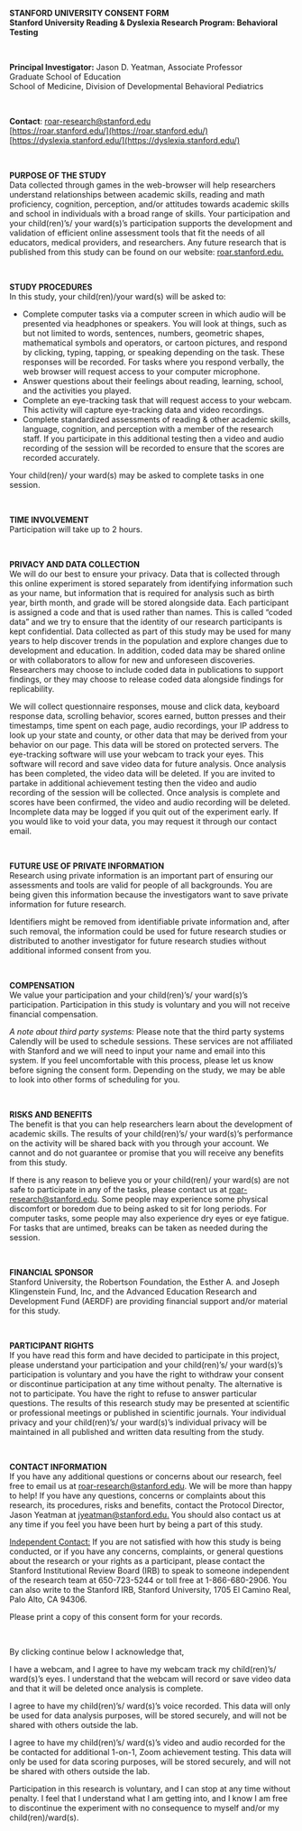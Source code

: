   
**STANFORD UNIVERSITY CONSENT FORM**  
**Stanford University Reading & Dyslexia Research Program: Behavioral Testing**

<br>

**Principal Investigator:** Jason D. Yeatman, Associate Professor  
 Graduate School of Education  
 School of Medicine, Division of Developmental Behavioral Pediatrics
 
 <br>

**Contact**: 	[roar-research@stanford.edu](mailto:roar-research@stanford.edu)  
		[https://roar.stanford.edu/](https://roar.stanford.edu/)  
		[https://dyslexia.stanford.edu/](https://dyslexia.stanford.edu/) 
		
<br>

**PURPOSE OF THE STUDY**  
Data collected through games in the web-browser will help researchers understand relationships between academic skills, reading and math proficiency, cognition, perception, and/or attitudes towards academic skills and school in individuals with a broad range of skills. Your participation and your child(ren)’s/ your ward(s)’s participation supports the development and validation of efficient online assessment tools that fit the needs of all educators, medical providers, and researchers. Any future research that is published from this study can be found on our website: [roar.stanford.edu.](https://roar.stanford.edu/)  

<br>

**STUDY PROCEDURES**  
In this study, your child(ren)/your ward(s) will be asked to:

* Complete computer tasks via a computer screen in which audio will be presented via headphones or speakers. You will look at things, such as but not limited to words, sentences, numbers, geometric shapes, mathematical symbols and operators, or cartoon pictures, and respond by clicking, typing, tapping, or speaking depending on the task. These responses will be recorded. For tasks where you respond verbally, the web browser will request access to your computer microphone.
* Answer questions about their feelings about reading, learning, school, and the activities you played. 
*	Complete an eye-tracking task that will request access to your webcam. This activity will capture eye-tracking data and video recordings.
* Complete standardized assessments of reading & other academic skills, language, cognition, and perception with a member of the research staff. If you participate in this additional testing then a video and audio recording of the session will be recorded to ensure that the scores are recorded accurately.

Your child(ren)/ your ward(s) may be asked to complete tasks in one session.

<br>		

**TIME INVOLVEMENT**  
Participation will take up to 2 hours.

<br>

**PRIVACY AND DATA COLLECTION**  
We will do our best to ensure your privacy. Data that is collected through this online experiment is stored separately from identifying information such as your name, but information that is required for analysis such as birth year, birth month, and grade will be stored alongside data. Each participant is assigned a code and that is used rather than names. This is called “coded data” and we try to ensure that the identity of our research participants is kept confidential. Data collected as part of this study may be used for many years to help discover trends in the population and explore changes due to development and education. In addition, coded data may be shared online or with collaborators to allow for new and unforeseen discoveries. Researchers may choose to include coded data in publications to support findings, or they may choose to release coded data alongside findings for replicability.

We will collect questionnaire responses, mouse and click data, keyboard response data, scrolling behavior, scores earned, button presses and their timestamps, time spent on each page, audio recordings, your IP address to look up your state and county, or other data that may be derived from your behavior on our page. This data will be stored on protected servers. The eye-tracking software will use your webcam to track your eyes. This software will record and save video data for future analysis. Once analysis has been completed, the video data will be deleted. If you are invited to partake in additional achievement testing then the video and audio recording of the session will be collected. Once analysis is complete and scores have been confirmed, the video and audio recording will be deleted. Incomplete data may be logged if you quit out of the experiment early. If you would like to void your data, you may request it through our contact email. 

<br>

**FUTURE USE OF PRIVATE INFORMATION**  
Research using private information is an important part of ensuring our assessments and tools are valid for people of all backgrounds. You are being given this information because the investigators want to save private information for future research.   

Identifiers might be removed from identifiable private information and, after such removal, the information could be used for future research studies or distributed to another investigator for future research studies without additional informed consent from you. 

<br>

**COMPENSATION**  
We value your participation and your child(ren)’s/ your ward(s)’s participation. Participation in this study is voluntary and you will not receive financial compensation.

*A note about third party systems:* Please note that the third party systems Calendly will be used to schedule sessions. These services are not affiliated with Stanford and we will need to input your name and email into this system. If you feel uncomfortable with this process, please let us know before signing the consent form. Depending on the study, we may be able to look into other forms of scheduling for you. 

<br>

**RISKS AND BENEFITS**  
The benefit is that you can help researchers learn about the development of academic skills. The results of your child(ren)’s/ your ward(s)’s performance on the activity will be shared back with you through your account. We cannot and do not guarantee or promise that you will receive any benefits from this study.

If there is any reason to believe you or your child(ren)/ your ward(s) are not safe to participate in any of the tasks, please contact us at [roar-research@stanford.edu](mailto:roar-research@stanford.edu). Some people may experience some physical discomfort or boredom due to being asked to sit for long periods. For computer tasks, some people may also experience dry eyes or eye fatigue. For tasks that are untimed, breaks can be taken as needed during the session.

<br>

**FINANCIAL SPONSOR**  
Stanford University, the Robertson Foundation, the Esther A. and Joseph Klingenstein Fund, Inc, and the Advanced Education Research and Development Fund (AERDF) are providing financial support and/or material for this study.

<br>

**PARTICIPANT RIGHTS**  
If you have read this form and have decided to participate in this project, please understand your participation and your child(ren)’s/ your ward(s)’s participation is voluntary and you have the right to withdraw your consent or discontinue participation at any time without penalty. The alternative is not to participate. You have the right to refuse to answer particular questions. The results of this research study may be presented at scientific or professional meetings or published in scientific journals. Your individual privacy and your child(ren)’s/ your ward(s)’s individual privacy will be maintained in all published and written data resulting from the study.

<br>

**CONTACT INFORMATION**  
If you have any additional questions or concerns about our research, feel free to email us at [roar-research@stanford.edu](mailto:roar-research@stanford.edu). We will be more than happy to help\! If you have any questions, concerns or complaints about this research, its procedures, risks and benefits, contact the Protocol Director, Jason Yeatman at [jyeatman@stanford.edu.](mailto:jyeatman@stanford.edu) You should also contact us at any time if you feel you have been hurt by being a part of this study.

<u>Independent Contact:</u>  If you are not satisfied with how this study is being conducted, or if you have any concerns, complaints, or general questions about the research or your rights as a participant, please contact the Stanford Institutional Review Board (IRB) to speak to someone independent of the research team at 650-723-5244 or toll free at 1-866-680-2906.  You can also write to the Stanford IRB, Stanford University, 1705 El Camino Real, Palo Alto, CA 94306. 

Please print a copy of this consent form for your records.  

<br>

By clicking continue below I acknowledge that, 

I have a webcam, and I agree to have my webcam track my child(ren)’s/ ward(s)’s eyes. I understand that the webcam will record or save video data and that it will be deleted once analysis is complete.

I agree to have my child(ren)’s/ ward(s)’s voice recorded. This data will only be used for data analysis purposes, will be stored securely, and will not be shared with others outside the lab.

I agree to have my child(ren)’s/ ward(s)’s video and audio recorded for the be contacted for additional 1-on-1, Zoom achievement testing. This data will only be used for data scoring purposes, will be stored securely, and will not be shared with others outside the lab. 

Participation in this research is voluntary, and I can stop at any time without penalty. I feel that I understand what I am getting into, and I know I am free to discontinue the experiment with no consequence to myself and/or my child(ren)/ward(s).

